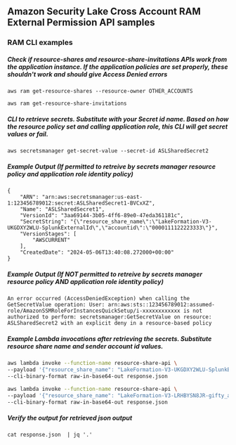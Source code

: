 ## Amazon Security Lake Cross Account RAM External Permission API samples



### RAM CLI examples
##### Check if resource-shares and resource-share-invitations APIs work from the application instance. If the application policies are set properly, these shouldn't work and should give Access Denied errors
`aws ram get-resource-shares --resource-owner OTHER_ACCOUNTS`

`aws ram get-resource-share-invitations`

##### CLI to retrieve secrets. Substitute with your Secret id name. Based on how the resource policy set and calling application role, this CLI will get secret values or fail.

`aws secretsmanager get-secret-value --secret-id ASLSharedSecret2`

##### Example Output *(If permitted to retreive by secrets manager resource policy and application role identity policy)*

```
{
    "ARN": "arn:aws:secretsmanager:us-east-1:123456789012:secret:ASLSharedSecret1-BVCxXZ",
    "Name": "ASLSharedSecret1",
    "VersionId": "3aa69144-3b05-4ff6-89e0-47eda361181c",
    "SecretString": "{\"resource_share_name\":\"LakeFormation-V3-UKGDXY2WLU-SplunkExternalId\",\"accountid\":\"0000111122223333\"}",
    "VersionStages": [
        "AWSCURRENT"
    ],
    "CreatedDate": "2024-05-06T13:40:08.272000+00:00"
}
```
##### Example Output *(If NOT permitted to retreive by secrets manager resource policy AND application role identity policy)*
```
An error occurred (AccessDeniedException) when calling the GetSecretValue operation: User: arn:aws:sts::123456789012:assumed-role/AmazonSSMRoleForInstancesQuickSetup/i-xxxxxxxxxxxx is not authorized to perform: secretsmanager:GetSecretValue on resource: ASLSharedSecret2 with an explicit deny in a resource-based policy
```

##### Example Lambda invocations after retrieving the secrets. Substitute resource share name and sender account id values.

```bash
aws lambda invoke --function-name resource-share-api \
--payload '{"resource_share_name": "LakeFormation-V3-UKGDXY2WLU-SplunkExternalId","api_name": "get_resource_shares","accountid": "647604195155"}' \
--cli-binary-format raw-in-base64-out response.json
```

```bash
aws lambda invoke --function-name resource-share-api \
--payload '{"resource_share_name": "LakeFormation-V3-LRHBYSN8JR-gifty_acme","api_name": "get_resource_share_invitations","accountid": "410617500488"}' \
--cli-binary-format raw-in-base64-out response.json
```
##### Verify the output for retrieved json output
`cat response.json  | jq '.'`